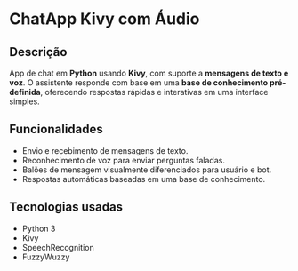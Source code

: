 # ChatApp Kivy com Áudio

## Descrição
App de chat em **Python** usando **Kivy**, com suporte a **mensagens de texto e voz**. O assistente responde com base em uma **base de conhecimento pré-definida**, oferecendo respostas rápidas e interativas em uma interface simples.

## Funcionalidades
- Envio e recebimento de mensagens de texto.  
- Reconhecimento de voz para enviar perguntas faladas.  
- Balões de mensagem visualmente diferenciados para usuário e bot.  
- Respostas automáticas baseadas em uma base de conhecimento.

## Tecnologias usadas
- Python 3  
- Kivy  
- SpeechRecognition  
- FuzzyWuzzy
